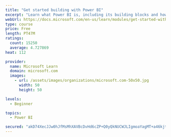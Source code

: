 ```yaml
---
title: "Get started building with Power BI"
excerpt: "Learn what Power BI is, including its building blocks and how they work together."
webUrl: https://docs.microsoft.com/en-us/learn/modules/get-started-with-power-bi/
type: course
price: Free
length: PT47M
ratings:
  count: 15250
  average: 4.727869
heat: 112

provider:
  name: Microsoft Learn
  domain: microsoft.com
  images:
    - url: /assets/images/organizations/microsoft.com-50x50.jpg
      width: 50
      height: 50

levels:
  - Beginner

topics:
  - Power BI

secured: "akD74XecJJw0hJfMsMhXAVBcDvHd6cZP+Q0yQkNUCWJLIgmoaYagMT+a46kjtidJ2hujoT893HerLuV05wbQKrZn3GsTjTs5gF4V7jcrlIl77CPzmMWmeBeVsFep6P+mMzre0xnNcagXA3zObo3RelUTjMkbHn4cJcWV6CekRLjbKNphGxDVD26tV29R5aN9kcPfgxK/A2ke0qjrjx1CqgQkfGQPRTMuzTG2B+UWPZeXs3tyFdgqpEUZtZT5Y/Z7R99/FhI8cmlAVxJRH5ppHpnpLzFg1+gG+32SZhmS2SA2HRObIt6NxgBN+NS7J2J8PFQXGA26zgNLSbxX394Y7VInouRwHeKbm+dDlPp2VU46hYJ6ROxHQvQXXpQRFrTQiU/m4gQAltfnQzJlUvfs8w==;4UzOrRB/a9994U4Ov5gF6g=="
---
```


